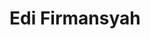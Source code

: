 <!DOCTYPE html>
<html>
<head>
	<meta charset="utf-8">
	<meta name="viewport" content="width=device-width, initial-scale=1">
	<title>Edi Firmansyah</title>
</head>
<body>
	<h1>Edi Firmansyah</h1>

</body>
</html>
